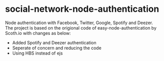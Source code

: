 # social-network-node-authentication
Node authentication with Facebook, Twitter, Google, Spotify and Deezer. The project is based on the origional code of easy-node-authentication by Scoth.io with changes as below:
- Added Spotify and Deezer authentication
- Seperate of concern and reducing the code
- Using HBS instead of ejs


